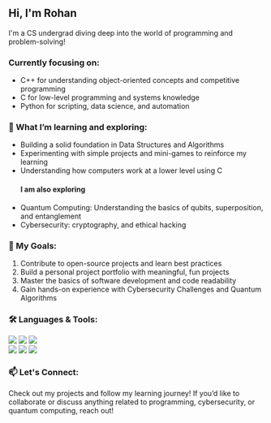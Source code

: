 ## Hi, I'm Rohan</br>
I'm a CS undergrad diving deep into the world of programming and problem-solving! 
### Currently focusing on:

- C++ for understanding object-oriented concepts and competitive programming</br>
- C for low-level programming and systems knowledge</br>
- Python for scripting, data science, and automation</br>

### 🌱 What I’m learning and exploring:
- Building a solid foundation in Data Structures and Algorithms
- Experimenting with simple projects and mini-games to reinforce my learning
- Understanding how computers work at a lower level using C
  #### I am also exploring
- Quantum Computing: Understanding the basics of qubits, superposition, and entanglement
- Cybersecurity: cryptography, and ethical hacking


### 🚀 My Goals:
1. Contribute to open-source projects and learn best practices</br>
1. Build a personal project portfolio with meaningful, fun projects</br>
1. Master the basics of software development and code readability</br>
1. Gain hands-on experience with Cybersecurity Challenges and Quantum Algorithms</br>
### 🛠️ Languages & Tools:
<img src="https://ziadoua.github.io/m3-Markdown-Badges/badges/Python/python3.svg"> <img src="https://ziadoua.github.io/m3-Markdown-Badges/badges/C/c1.svg"> <img src="https://ziadoua.github.io/m3-Markdown-Badges/badges/C++/c++1.svg"> </br>
<img src="https://ziadoua.github.io/m3-Markdown-Badges/badges/VisualStudioCode/visualstudiocode1.svg"> <img src="https://ziadoua.github.io/m3-Markdown-Badges/badges/Github/github3.svg"> <img src="https://ziadoua.github.io/m3-Markdown-Badges/badges/Git/git3.svg">

### 📫 Let's Connect:
Check out my projects and follow my learning journey! If you’d like to collaborate or discuss anything related to programming, cybersecurity, or quantum computing, reach out!


<!---
Rohan-S-droid/Rohan-S-droid is a ✨ special ✨ repository because its `README.md` (this file) appears on your GitHub profile.
You can click the Preview link to take a look at your changes.
--->
